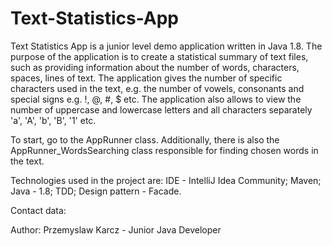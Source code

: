 # Text-Statistics-App
Text Statistics App is a junior level demo application written in Java 1.8.
The purpose of the application is to create a statistical summary of text files, such as providing information about the number of words, characters, spaces, lines of text. 
The application gives the number of specific characters used in the text, e.g. the number of vowels, consonants and special signs e.g. !, @, #, $ etc. 
The application also allows to view the number of uppercase and lowercase letters and all characters separately 'a', 'A', 'b', 'B', '1' etc.

To start, go to the AppRunner class.
Additionally, there is also the AppRunner_WordsSearching class responsible for finding chosen words in the text.

Technologies used in the project are: IDE - IntelliJ Idea Community; Maven; Java - 1.8; TDD; Design pattern - Facade.

Contact data:

Author: Przemyslaw Karcz - Junior Java Developer
